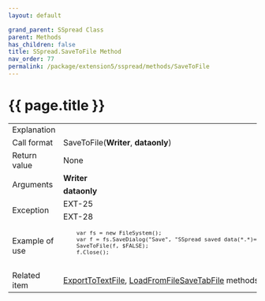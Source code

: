 ```yaml
---
layout: default

grand_parent: SSpread Class
parent: Methods
has_children: false
title: SSpread.SaveToFile Method
nav_order: 77
permalink: /package/extension5/sspread/methods/SaveToFile
---
```

# {{ page.title }}

<table>
  <tr>
    <td>Explanation</td>
    <td colspan="2"></td>
  </tr>
  <tr>
    <td>Call format</td>
    <td colspan="2">SaveToFile(<b>Writer</b>, <b>dataonly</b>)</td>
  </tr>
  <tr>
    <td>Return value</td>
    <td colspan="2">None</td>
  </tr>  
  <tr>
    <td rowspan="2">Arguments</td>
    <td><b>Writer</b></td>
    <td></td>
  </tr>
  <tr>
    <td><b>dataonly</b></td>
    <td></td>
  </tr>
  <tr>
    <td rowspan="2">Exception</td>
    <td>EXT-25</td>
    <td></td>
  </tr>
  <tr>
    <td>EXT-28</td>
    <td></td>
  </tr>
  <tr>
    <td>Example of use</td>
    <td colspan="2"><code><pre>
    var fs = new FileSystem();
    var f = fs.SaveDialog("Save", "SSpread saved data(*.*)=*.*", "", "");
    SaveToFile(f, $FALSE);
    f.Close();
    </pre></code></td>
  </tr>
  <tr>
    <td>Related item</td>
    <td colspan="2"><a href="/package/extension5/sspread/methods/exporttotextfile">ExportToTextFile</a>, <a href="/package/extension5/sspread/methods/loadfromfile">LoadFromFile</a><a href="/package/extension5/sspread/methods/SaveTabFile">SaveTabFile</a> methods</td>
  </tr>
</table>
